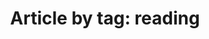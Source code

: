 ---
layout: blog_by_tag
title: 'Article by tag: reading'
tag: reading
permalink: /blog/tag/reading/
---